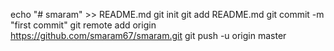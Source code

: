 echo "# smaram" >> README.md
git init
git add README.md
git commit -m "first commit"
git remote add origin https://github.com/smaram67/smaram.git
git push -u origin master
